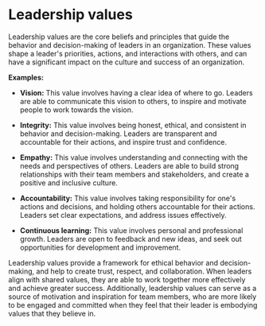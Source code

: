 # Leadership values

Leadership values are the core beliefs and principles that guide the behavior and decision-making of leaders in an organization. These values shape a leader's priorities, actions, and interactions with others, and can have a significant impact on the culture and success of an organization.

**Examples:**

* **Vision:** This value involves having a clear idea of where to go. Leaders are able to communicate this vision to others, to inspire and motivate people to work towards the vision.

* **Integrity:** This value involves being honest, ethical, and consistent in behavior and decision-making. Leaders are transparent and accountable for their actions, and inspire trust and confidence.

* **Empathy:** This value involves understanding and connecting with the needs and perspectives of others. Leaders are able to build strong relationships with their team members and stakeholders, and create a positive and inclusive culture.

* **Accountability:** This value involves taking responsibility for one's actions and decisions, and holding others accountable for their actions. Leaders set clear expectations, and address issues effectively.

* **Continuous learning:** This value involves personal and professional growth. Leaders are open to feedback and new ideas, and seek out opportunities for development and improvement.

Leadership values provide a framework for ethical behavior and decision-making, and help to create trust, respect, and collaboration. When leaders align with shared values, they are able to work together more effectively and achieve greater success. Additionally, leadership values can serve as a source of motivation and inspiration for team members, who are more likely to be engaged and committed when they feel that their leader is embodying values that they believe in.
